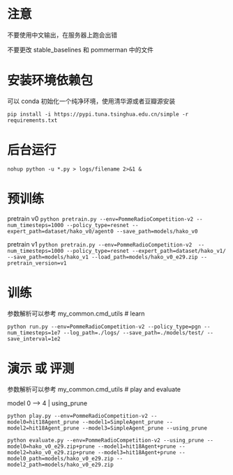 # 注意
不要使用中文输出，在服务器上跑会出错

不要更改 stable_baselines 和 pommerman 中的文件

# 安装环境依赖包
可以 conda 初始化一个纯净环境，使用清华源或者豆瓣源安装

```pip install -i https://pypi.tuna.tsinghua.edu.cn/simple -r requirements.txt```

# 后台运行
```nohup python -u *.py > logs/filename 2>&1 &```

# 预训练
pretrain v0
```python pretrain.py --env=PommeRadioCompetition-v2 --num_timesteps=1000 --policy_type=resnet --expert_path=dataset/hako_v0/agent0 --save_path=models/hako_v0```

pretrain v1
```python pretrain.py --env=PommeRadioCompetition-v2  --num_timesteps=1000 --policy_type=resnet --expert_path=dataset/hako_v1/ --save_path=models/hako_v1 --load_path=models/hako_v0_e29.zip --pretrain_version=v1```

# 训练
参数解析可以参考 my_common.cmd_utils # learn

```python run.py --env=PommeRadioCompetition-v2 --policy_type=pgn --num_timesteps=1e7 --log_path=./logs/ --save_path=./models/test/ --save_interval=1e2```

# 演示 或 评测
参数解析可以参考 my_common.cmd_utils # play and evaluate

model 0 --> 4 | using_prune


```python play.py --env=PommeRadioCompetition-v2 --model0=hit18Agent_prune --model1=SimpleAgent_prune --model2=hit18Agent_prune --model3=SimpleAgent_prune --using_prune```

```python evaluate.py --env=PommeRadioCompetition-v2 --using_prune --model0=hako_v0_e29.zip+prune --model1=hit18Agent+prune --model2=hako_v0_e29.zip+prune --model3=hit18Agent+prune --model0_path=models/hako_v0_e29.zip --model2_path=models/hako_v0_e29.zip```